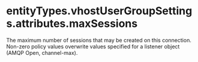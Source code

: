 # entityTypes.vhostUserGroupSettings.attributes.maxSessions

The maximum number of sessions that may be created on this connection. Non-zero policy values overwrite values specified for a listener object (AMQP Open, channel-max).

